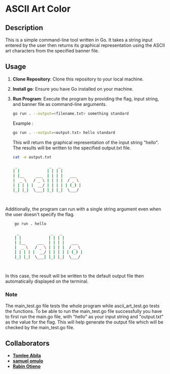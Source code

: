 # ASCII Art Color

## Description
This is a simple command-line tool written in Go. It takes a string input entered by the user then returns its graphical representation using the ASCII art characters from the specified banner file.

## Usage
1. **Clone Repository**: Clone this repository to your local machine.
2. **Install go**: Ensure you have Go installed on your machine.
3. **Run Program**: Execute the program by providing the flag, input string, and banner file as command-line arguments. 
    ```bash
    go run . --output=<filename.txt> something standard
    ```

    Example :

    ```bash
    go run . --output=<output.txt> hello standard
    ```
    This will return the graphical representation of the input string "hello". The results will be written to the specified output.txt file.
    ```bash
    cat -e output.txt
    ```

    ```bash
     _              _   _          
    | |            | | | |         
    | |__     ___  | | | |   ___   
    |  _ \   / _ \ | | | |  / _ \  
    | | | | |  __/ | | | | | (_) | 
    |_| |_|  \___| |_| |_|  \___/  
                                
                                                          
    ```   
Additionally, the program can run with a single string argument even when the user doesn't specify the flag.
```bash
    go run . hello 
```
```bash
     _              _   _          
    | |            | | | |         
    | |__     ___  | | | |   ___   
    |  _ \   / _ \ | | | |  / _ \  
    | | | | |  __/ | | | | | (_) | 
    |_| |_|  \___| |_| |_|  \___/  
                                
                                                          
```   
In this case, the result will be written to the default output file then automatically displayed on the terminal.

### Note
The main_test.go file tests the whole program while ascii_art_test.go tests the functions. To be able to run the main_test.go file successfully you have to first run the main.go file, with "hello" as your input string and "output.txt" as the value for the flag. This will help generate the output file which will be checked by the main_test.go file.

## Collaborators

* **[Tomlee Abila](https://github.com/Tomlee-abila/)**
* **[samuel omulo](https://github.com/somulo1/)**
* **[Rabin Otieno](https://github.com/Rabinnnn/)**